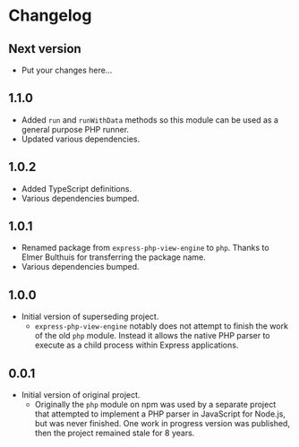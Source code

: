 # Changelog

## Next version

- Put your changes here...

## 1.1.0

- Added `run` and `runWithData` methods so this module can be used as a general purpose PHP runner.
- Updated various dependencies.

## 1.0.2

- Added TypeScript definitions.
- Various dependencies bumped.

## 1.0.1

- Renamed package from `express-php-view-engine` to `php`. Thanks to Elmer Bulthuis for transferring the package name.
- Various dependencies bumped.

## 1.0.0

- Initial version of superseding project.
  - `express-php-view-engine` notably does not attempt to finish the work of the old `php` module. Instead it allows the native PHP parser to execute as a child process within Express applications.

## 0.0.1

- Initial version of original project.
  - Originally the `php` module on npm was used by a separate project that attempted to implement a PHP parser in JavaScript for Node.js, but was never finished. One work in progress version was published, then the project remained stale for 8 years.
